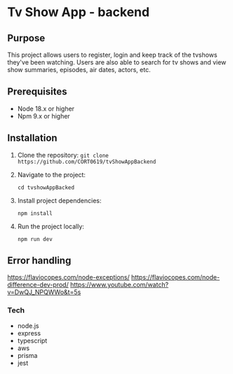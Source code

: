 # Tv Show App - backend

## Purpose

This project allows users to register, login and keep track of the tvshows they've been watching. Users are also able to search for tv shows and view show summaries, episodes, air dates, actors, etc.

## Prerequisites

- Node 18.x or higher
- Npm 9.x or higher

## Installation

1.  Clone the repository:
    `git clone https://github.com/CORT0619/tvShowAppBackend`

2.  Navigate to the project:

    `cd tvshowAppBacked`

3.  Install project dependencies:

        npm install

4.  Run the project locally:

        npm run dev

## Error handling

https://flaviocopes.com/node-exceptions/
https://flaviocopes.com/node-difference-dev-prod/
https://www.youtube.com/watch?v=DwQJ_NPQWWo&t=5s

### Tech

- node.js
- express
- typescript
- aws
- prisma
- jest
